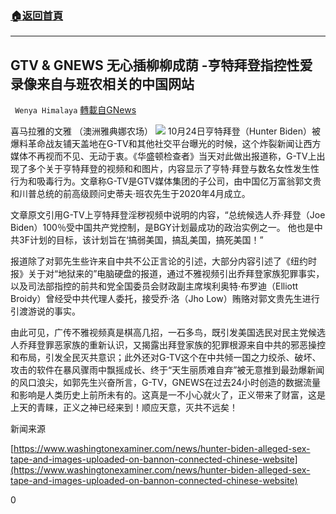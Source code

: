 ###  [:house:返回首頁](https://github.com/ourhimalayas/txt)
---

## GTV &amp; GNEWS 无心插柳柳成荫 -亨特拜登指控性爱录像来自与班农相关的中国网站
` Wenya Himalaya` [轉載自GNews](https://gnews.org/zh-hans/458081/)

喜马拉雅的文雅 （澳洲雅典娜农场）
![]()![](https://gnews-media-offload.s3.amazonaws.com/wp-content/uploads/2020/10/26123930/WhatsApp-Image-2020-10-27-at-03.30.19-3.jpeg)
10月24日亨特拜登（Hunter Biden）被爆料革命战友铺天盖地在G-TV和其他社交平台曝光的时候，这个炸裂新闻让西方媒体不再视而不见、无动于衷。《华盛顿检查者》当天对此做出报道称，G-TV上出现了多个关于亨特拜登的视频和和图片，内容显示了亨特·拜登与数名女性发生性行为和吸毒行为。文章称G-TV是GTV媒体集团的子公司，由中国亿万富翁郭文贵和川普总统的前高级顾问史蒂夫·班农先生于2020年4月成立。

文章原文引用G-TV上亨特拜登淫秽视频中说明的内容，“总统候选人乔·拜登（Joe Biden）100％受中国共产党控制，是BGY计划最成功的政治实例之一。 他也是中共3F计划的目标，该计划旨在‘搞弱美国，搞乱美国，搞死美国！”

报道除了对郭先生些许来自中共不公正言论的引述，大部分内容引述了《纽约时报》关于对“地狱来的”电脑硬盘的报道，通过不雅视频引出乔拜登家族犯罪事实，以及司法部指控的前共和党全国委员会财政副主席埃利奥特·布罗迪（Elliott Broidy）曾经受中共代理人委托，接受乔·洛（Jho Low）贿赂对郭文贵先生进行引渡游说的事实。

由此可见，广传不雅视频真是棋高几招，一石多鸟，既引发美国选民对民主党候选人乔拜登罪恶家族的重新认识，又揭露出拜登家族的犯罪根源来自中共的邪恶操控和布局，引发全民灭共意识；此外还对G-TV这个在中共倾一国之力绞杀、破坏、攻击的软件在暴风骤雨中飘摇成长、终于“天生丽质难自弃”被无意推到最劲爆新闻的风口浪尖，如郭先生兴奋所言，G-TV，GNEWS在过去24小时创造的数据流量和影响是人类历史上前所未有的。这真是一不小心就火了，正义带来了财富，这是上天的青睐，正义之神已经来到！顺应天意，灭共不远矣！

新闻来源

[https://www.washingtonexaminer.com/news/hunter-biden-alleged-sex-tape-and-images-uploaded-on-bannon-connected-chinese-website](https://www.washingtonexaminer.com/news/hunter-biden-alleged-sex-tape-and-images-uploaded-on-bannon-connected-chinese-website)

0
